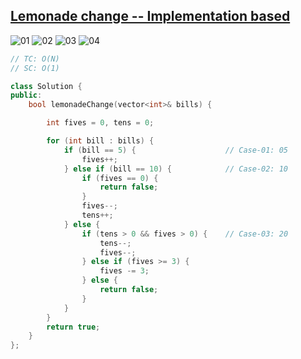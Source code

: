 
## [Lemonade change -- Implementation based](https://leetcode.com/problems/lemonade-change/)

![01](https://drive.google.com/uc?id=1gwg2NAn2afPKpNsMbrW2S035G3PPhjTD)
![02](https://drive.google.com/uc?id=1hEOv3UssaXT5wRP97EMtKSSC_Ohy9b6y)
![03](https://drive.google.com/uc?id=1idM1CZ2VQvxeUZH8VWyt09bVydKWPi_N)
![04](https://drive.google.com/uc?id=1BZKl4oee4LiTYIhyo8_MagY3bfQdsL4s)


```cpp
// TC: O(N)
// SC: O(1)

class Solution {
public:
    bool lemonadeChange(vector<int>& bills) {

        int fives = 0, tens = 0;

        for (int bill : bills) {
            if (bill == 5) {                    // Case-01: 05
                fives++;
            } else if (bill == 10) {            // Case-02: 10
                if (fives == 0) {
                    return false;
                }
                fives--;
                tens++;
            } else {
                if (tens > 0 && fives > 0) {    // Case-03: 20
                    tens--;
                    fives--;
                } else if (fives >= 3) {
                    fives -= 3;
                } else {
                    return false;
                }
            }
        }
        return true;
    }
};

```
